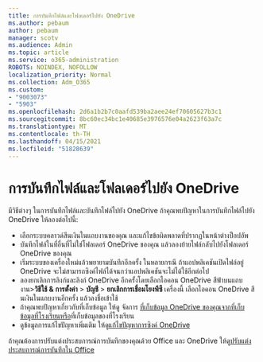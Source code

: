 ```yaml
---
title: การบันทึกไฟล์และโฟลเดอร์ไปยัง OneDrive
ms.author: pebaum
author: pebaum
manager: scotv
ms.audience: Admin
ms.topic: article
ms.service: o365-administration
ROBOTS: NOINDEX, NOFOLLOW
localization_priority: Normal
ms.collection: Adm_O365
ms.custom:
- "9003073"
- "5903"
ms.openlocfilehash: 2d6a1b2b7c0aafd539ba2aee24ef70605627b3c1
ms.sourcegitcommit: 8bc60ec34bc1e40685e3976576e04a2623f63a7c
ms.translationtype: MT
ms.contentlocale: th-TH
ms.lasthandoff: 04/15/2021
ms.locfileid: "51828639"
---
```

# <a name="saving-files-and-folders-to-onedrive"></a>การบันทึกไฟล์และโฟลเดอร์ไปยัง OneDrive

มีวิธีต่างๆ ในการบันทึกไฟล์และบันทึกไฟล์ไปยัง OneDrive ถ้าคุณพบปัญหาในการบันทึกไฟล์ไปยัง OneDrive ให้ลองต่อไปนี้:

- เลือกระบบคลาวด์สีนเงินในแถบงานของคุณ และแก้ไขข้อผิดพลาดที่ปรากฏในหน้าต่างป็อปอัพ
- บันทึกไฟล์ในที่อื่นที่ไม่ใช่โฟลเดอร์ OneDrive ของคุณ แล้วลองย้ายไฟล์กลับไปยังโฟลเดอร์ OneDrive ของคุณ
- เริ่มระบบของเครื่องใหม่แล้วพยายามบันทึกอีกครั้ง ในหลายกรณี ถ้าแอปพลิเคชันเปิดไฟล์อยู่ OneDrive จะไม่สามารถซิงค์ไฟล์ได้จนกว่าแอปพลิเคชันจะไม่ได้ใช้อีกต่อไป    
- ลองยกเลิกการลิงก์และลิงก์ OneDrive อีกครั้งโดยเลือกไอคอน OneDrive สีฟ้าบนแถบงาน>**วิธีใช้ & การตั้งค่า**  >  **บัญชี**  >  **ยกเลิกการเชื่อมโยงพีซี** เครื่องนี้ เลือกไอคอน OneDrive สีนเงินในแถบงานอีกครั้ง แล้วลงชื่อเข้าใช้
- ถ้าคุณพบปัญหาเกี่ยวกับที่เก็บข้อมูล ให้ดู จัดการ [ที่เก็บข้อมูล OneDrive ของคุณจากที่เก็บข้อมูลที่โรงเรียนหรือ](https://support.microsoft.com/office/manage-your-onedrive-for-work-or-school-storage-31519161-059c-4764-b6f8-f5cd29f7fe68)ที่เก็บข้อมูลของที่โรงเรียน
- ดูข้อมูลการแก้ไขปัญหาเพิ่มเติม ให้ดู[แก้ไขปัญหาการซิงค์ OneDrive](https://docs.microsoft.com/alchemyinsights/fix-onedrive-sync-issues)  

ถ้าคุณต้องการปรับแต่งประสบการณ์การบันทึกของคุณด้วย Office และ OneDrive ให้ดู[ปรับแต่งประสบการณ์การบันทึกใน Office](https://support.microsoft.com/office/customize-the-save-experience-in-office-786200a7-f5f2-4d26-a3ae-b78c60dd5d3b)
